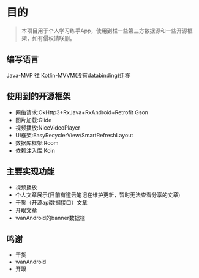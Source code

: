 
# 目的
> 本项目用于个人学习练手App，使用到栏一些第三方数据源和一些开源框架，如有侵权请联删。

## 编写语言 
Java-MVP 往 Kotlin-MVVM(没有databinding)迁移

## 使用到的开源框架
- 网络请求:OkHttp3+RxJava+RxAndroid+Retrofit Gson
- 图片加载:Glide
- 视频播放:NiceVideoPlayer
- UI框架:EasyRecyclerView/SmartRefreshLayout
- 数据库框架:Room
- 依赖注入库:Koin

## 主要实现功能
- 视频播放
- 个人文章展示(目前有道云笔记在维护更新，暂时无法查看分享的文章)
- 干货（开源api数据接口）文章
- 开眼文章
- wanAndroid的banner数据栏

## 鸣谢
- 干货
- wanAndroid
- 开眼
